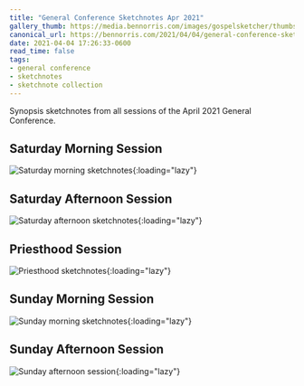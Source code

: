 ```yaml
---
title: "General Conference Sketchnotes Apr 2021"
gallery_thumb: https://media.bennorris.com/images/gospelsketcher/thumbs/apr-21-1-sat-am.jpg
canonical_url: https://bennorris.com/2021/04/04/general-conference-sketchnotes-apr-2021
date: 2021-04-04 17:26:33-0600
read_time: false
tags:
- general conference
- sketchnotes
- sketchnote collection
---
```


Synopsis sketchnotes from all sessions of the April 2021 General Conference.

## Saturday Morning Session

![Saturday morning sketchnotes](https://media.bennorris.com/images/gospelsketcher/general-conference/apr-2021/apr-21-1-sat-am.jpg){:loading="lazy"}

## Saturday Afternoon Session

![Saturday afternoon sketchnotes](https://media.bennorris.com/images/gospelsketcher/general-conference/apr-2021/apr-21-2-sat-pm.jpg){:loading="lazy"}

## Priesthood Session

![Priesthood sketchnotes](https://media.bennorris.com/images/gospelsketcher/general-conference/apr-2021/apr-21-3-priesthood.jpg){:loading="lazy"}

## Sunday Morning Session

![Sunday morning sketchnotes](https://media.bennorris.com/images/gospelsketcher/general-conference/apr-2021/apr-21-4-sun-am.jpg){:loading="lazy"}

## Sunday Afternoon Session

![Sunday afternoon session](https://media.bennorris.com/images/gospelsketcher/general-conference/apr-2021/apr-21-5-sun-pm.jpg){:loading="lazy"}
